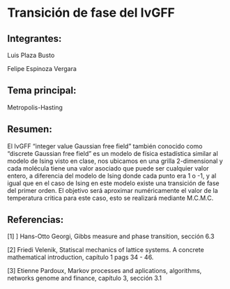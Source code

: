 # Transición de fase del IvGFF

## Integrantes:

Luis Plaza Busto

Felipe Espinoza Vergara

## Tema principal:

Metropolis-Hasting

## Resumen:

El IvGFF “integer value Gaussian free field” también conocido como “discrete Gaussian free field” es un modelo de física estadística similar al modelo de Ising visto en clase, nos ubicamos en una grilla 2-dimensional y cada molécula tiene una valor
asociado que puede ser cualquier valor entero, a diferencia del modelo de Ising donde cada punto era 1 o -1, y al igual
que en el caso de Ising en este modelo existe una transición de fase del primer orden. El objetivo será aproximar numéricamente el valor de la temperatura critica para este caso, esto se realizará mediante M.C.M.C.

## Referencias:

[1] ] Hans-Otto Georgi, Gibbs measure and phase transition, sección 6.3

[2] Friedi Velenik, Statiscal mechanics of lattice systems. A concrete mathematical introduction, capítulo 1 pags 34 - 46.

[3] Etienne Pardoux, Markov processes and aplications, algorithms, networks genome and finance, capítulo 3, sección 3.1
